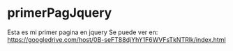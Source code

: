 primerPagJquery
===============

Esta es mi primer pagina en jquery
Se puede ver en:
https://googledrive.com/host/0B-seFT88djYhY1F6WVFsTkNTRlk/index.html
